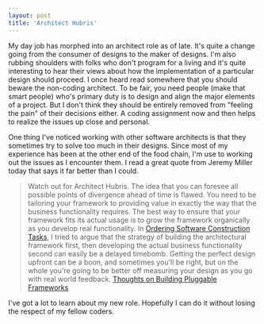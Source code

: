 ```yaml
---
layout: post
title: 'Architect Hubris'
---
```

My day job has morphed into an architect role as of late. It's quite a change going from the consumer of designs to the maker of designs. I'm also rubbing shoulders with folks who don't program for a living and it's quite interesting to hear their views about how the implementation of a particular design should proceed. I once heard read somewhere that you should beware the non-coding architect. To be fair, you need people (make that smart people) who's primary duty is to design and align the major elements of a project. But I don't think they should be entirely removed from "feeling the pain" of their decisions either. A coding assignment now and then helps to realize the issues up close and personal.

One thing I've noticed working with other software architects is that they sometimes try to solve too much in their designs. Since most of my experience has been at the other end of the food chain, I'm use to working out the issues as I encounter them. I read a great quote from Jeremy Miller today that says it far better than I could.

> Watch out for Architect Hubris. The idea that you can foresee all possible points of divergence ahead of time is flawed. You need to be tailoring your framework to providing value in exactly the way that the business functionality requires. The best way to ensure that your framework fits its actual usage is to grow the framework organically as you develop real functionality. In [Ordering Software Construction Tasks](http://codebetter.com/blogs/jeremy.miller/archive/2005/11/26/135098.aspx), I tried to argue that the strategy of building the architectural framework first, then developing the actual business functionality second can easily be a delayed timebomb. Getting the perfect design upfront can be a boon, and sometimes you'll be right, but on the whole you're going to be better off measuring your design as you go with real world feedback. [Thoughts on Building Pluggable Frameworks](http://codebetter.com/blogs/jeremy.miller/archive/2007/04/04/Thoughts-on-Building-Pluggable-Frameworks.aspx)

I've got a lot to learn about my new role. Hopefully I can do it without losing the respect of my fellow coders.
